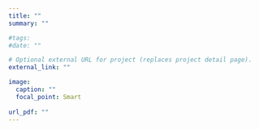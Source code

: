 ```yaml
---
title: ""
summary: ""

#tags:
#date: ""

# Optional external URL for project (replaces project detail page).
external_link: ""

image:
  caption: ""
  focal_point: Smart
  
url_pdf: ""
---
```

